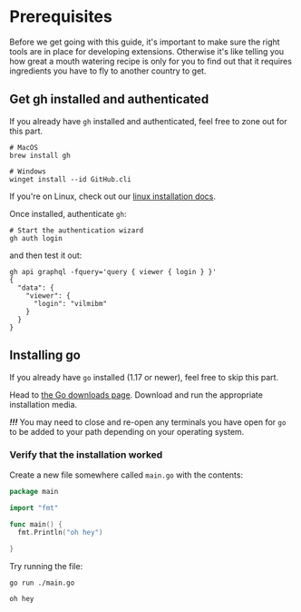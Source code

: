 # Prerequisites

Before we get going with this guide, it's important to make sure the right tools are in place for developing extensions. Otherwise it's like telling you how great a mouth watering recipe is only for you to find out that it requires ingredients you have to fly to another country to get.

## Get gh installed and authenticated

If you already have `gh` installed and authenticated, feel free to zone out for this part.

```
# MacOS
brew install gh

# Windows
winget install --id GitHub.cli
```

If you're on Linux, check out our [linux installation docs](https://github.com/cli/cli/blob/trunk/docs/install_linux.md).

Once installed, authenticate `gh`:

```
# Start the authentication wizard
gh auth login
```

and then test it out:

```
gh api graphql -fquery='query { viewer { login } }'
{
  "data": {
    "viewer": {
      "login": "vilmibm"
    }
  }
}
```

## Installing go

If you already have `go` installed (1.17 or newer), feel free to skip this part.

Head to [the Go downloads page](https://go.dev/dl/). Download and run the appropriate installation media.

**_!!!_** You may need to close and re-open any terminals you have open for `go` to be added to your path depending on your operating system.

### Verify that the installation worked

Create a new file somewhere called `main.go` with the contents:

```go
package main

import "fmt"

func main() {
  fmt.Println("oh hey")

}
```

Try running the file:

```
go run ./main.go

oh hey
```
